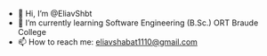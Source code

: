 - 👋 Hi, I’m @EliavShbt
- 🌱 I’m currently learning Software Engineering (B.Sc.) ORT Braude College
- 📫 How to reach me: eliavshabat1110@gmail.com

<!---
EliavShbt/EliavShbt is a ✨ special ✨ repository because its `README.md` (this file) appears on your GitHub profile.
You can click the Preview link to take a look at your changes.
--->
